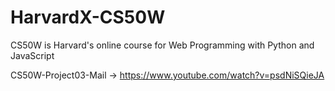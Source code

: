 # HarvardX-CS50W
CS50W is Harvard's online course for Web Programming with Python and JavaScript

CS50W-Project03-Mail -> https://www.youtube.com/watch?v=psdNiSQieJA
